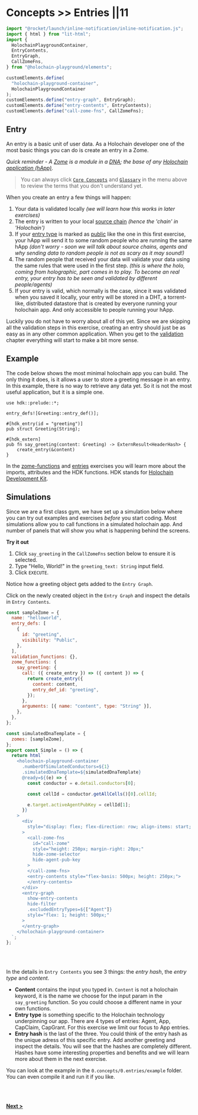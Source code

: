 # Concepts >> Entries ||11

```js script
import "@rocket/launch/inline-notification/inline-notification.js";
import { html } from "lit-html";
import {
  HolochainPlaygroundContainer,
  EntryContents,
  EntryGraph,
  CallZomeFns,
} from "@holochain-playground/elements";

customElements.define(
  "holochain-playground-container",
  HolochainPlaygroundContainer
);
customElements.define("entry-graph", EntryGraph);
customElements.define("entry-contents", EntryContents);
customElements.define("call-zome-fns", CallZomeFns);
```

## Entry

An entry is a basic unit of user data. As a Holochain developer one of the most basic things you can do is create an entry in a Zome.

_Quick reminder - A [Zome](https://developer.holochain.org/docs/glossary/#zome) is a module in a [DNA](https://developer.holochain.org/docs/glossary/#dna); the base of any [Holochain application (hApp)](https://developer.holochain.org/docs/glossary/#holochain-application-happ)._

> You can always click [`Core Concepts`](https://developer.holochain.org/docs/concepts/) and [`Glossary`](https://developer.holochain.org/docs/glossary/) in the menu above to review the terms that you don't understand yet.

When you create an entry a few things will happen:

1. Your data is validated locally *(we will learn how this works in later exercises)*
2. The entry is written to your local [source chain](https://developer.holochain.org/docs/glossary/#source-chain) *(hence the 'chain' in 'Holochain')*
3. If your [entry type](https://developer.holochain.org/docs/glossary/#entry-type) is marked as [public](https://developer.holochain.org/docs/glossary/#public-entry) like the one in this first exercise, your hApp will send it to some random people who are running the same hApp *(don't worry - soon we will talk about source chains, agents and why sending data to random people is not as scary as it may sound!)*
4. The random people that received your data will validate your data using the same rules that were used in the first step. *(this is where the holo, coming from holographic, part comes in to play. To become an real entry, your entry has to be seen and validated by different people/agents)*
5. If your entry is valid, which normally is the case, since it was validated when you saved it locally, your entry will be stored in a DHT, a torrent-like, distributed datastore that is created by everyone running your holochain app. And only accessible to people running your hApp.

Luckily you do not have to worry about all of this yet. Since we are skipping all the validation steps in this exercise, creating an entry should just be as easy as in any other common application. When you get to the [validation](/developers/concepts/validation) chapter everything will start to make a bit more sense.

## Example 

The code below shows the most minimal holochain app you can build. The only thing it does, is it allows a user to store a greeting message in an entry. In this example, there is no way to retrieve any data yet. So it is not the most useful application, but it is a simple one.

```
use hdk::prelude::*;

entry_defs![Greeting::entry_def()];

#[hdk_entry(id = "greeting")]
pub struct Greeting(String);

#[hdk_extern]
pub fn say_greeting(content: Greeting) -> ExternResult<HeaderHash> {
    create_entry(&content)
}
```

In the [zome-functions](/developers/basic/zome-functions) and [entries](/developers/basic/entries) exercises you will learn more about the imports, attributes and the HDK functions. HDK stands for [Holochain Development Kit](https://developer.holochain.org/docs/glossary/#holochain-development-kit-hdk).

## Simulations

Since we are a first class gym, we have set up a simulation below where you can try out examples and exercises *before* you start coding. Most simulations allow you to call functions in a simulated holochain app. And number of panels that will show you what is happening behind the screens.

**Try it out**


1. Click `say_greeting` in the `CallZomeFns` section below to ensure it is selected.
2. Type "Hello, World!" in the `greeting_text: String` input field.
3. Click `EXECUTE`.

Notice how a greeting object gets added to the `Entry Graph`.

Click on the newly created object in the `Entry Graph` and inspect the details in `Entry Contents`.

```js story
const sampleZome = {
  name: "helloworld",
  entry_defs: [
    {
      id: "greeting",
      visibility: "Public",
    },
  ],
  validation_functions: {},
  zome_functions: {
    say_greeting: {
      call: ({ create_entry }) => ({ content }) => {
        return create_entry({
          content: content,
          entry_def_id: "greeting",
        });
      },
      arguments: [{ name: "content", type: "String" }],
    },
  },
};

const simulatedDnaTemplate = {
  zomes: [sampleZome],
};
export const Simple = () => {
  return html`
    <holochain-playground-container
      .numberOfSimulatedConductors=${1}
      .simulatedDnaTemplate=${simulatedDnaTemplate}
      @ready=${(e) => {
        const conductor = e.detail.conductors[0];

        const cellId = conductor.getAllCells()[0].cellId;

        e.target.activeAgentPubKey = cellId[1];
      }}
    >
      <div
        style="display: flex; flex-direction: row; align-items: start; margin-bottom: 20px;"
      >
        <call-zome-fns
          id="call-zome"
          style="height: 250px; margin-right: 20px;"
          hide-zome-selector
          hide-agent-pub-key
        >
        </call-zome-fns>
        <entry-contents style="flex-basis: 500px; height: 250px;">
        </entry-contents>
      </div>
      <entry-graph
        show-entry-contents
        hide-filter
        .excludedEntryTypes=${["Agent"]}
        style="flex: 1; height: 500px;"
      >
      </entry-graph>
    </holochain-playground-container>
  `;
}; 
```

<br>  
<br>

In the details in `Entry Contents` you see 3 things: the _entry hash_, the _entry type_ and _content_. 
* **Content** contains the input you typed in. `Content` is not a holochain keyword, it is the name we choose for the input param in the `say_greeting` function. So you could choose a different name in your own functions. 
* **Entry type** is something specific to the Holochain technology underpinning our app. There are 4 types of entries: Agent, App, CapClaim, CapGrant. For this exercise we limit our focus to App entries.  
* **Entry hash** is the last of the three. You could think of the entry hash as the unique adress of this specific entry. Add another greeting and inspect the details. You will see that the hashes are completely different. Hashes have some interesting properties and benefits and we will learn more about them in the next exercise.  



<inline-notification type="tip" title="Example">

You can look at the example in the `0.concepts/0.entries/example` folder. You can even compile it and run it if you like.


</inline-notification>

<br>
<br>

**[Next >](/developers/concepts/hashes)**